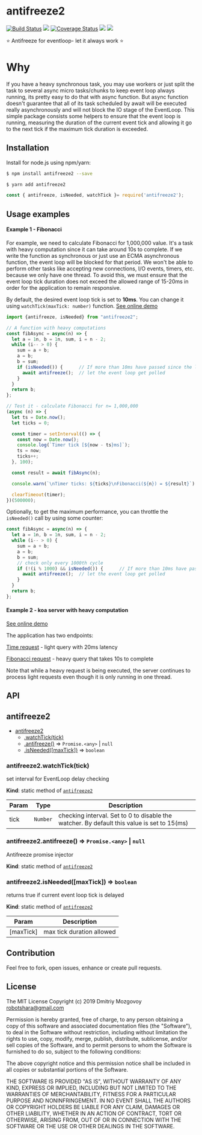 # antifreeze2
[![Build Status](https://travis-ci.com/DigitalBrainJS/antifreeze2.svg?branch=master)](https://travis-ci.com/DigitalBrainJS/antifreeze2)
[![](https://badgen.net/npm/license/antifreeze2)](https://unpkg.com/antifreeze2/dist/antifreeze2.umd.js)
[![Coverage Status](https://coveralls.io/repos/github/DigitalBrainJS/antifreeze2/badge.svg?branch=master)](https://coveralls.io/github/DigitalBrainJS/antifreeze2?branch=master)
[![](https://badgen.net/github/issues/DigitalBrainJS/antifreeze2)](https://github.com/DigitalBrainJS/antifreeze2/issues)
[![](https://badgen.net/github/stars/DigitalBrainJS/antifreeze2)](https://github.com/DigitalBrainJS/antifreeze2/stargazers)

:star: Antifreeze for eventloop- let it always work :star:

# Why
If you have a heavy synchronous task, you may use workers or just split the task to several async micro tasks/chunks
to keep event loop always running, its pretty easy to do that with async function.
But async function doesn't guarantee that all of its task scheduled by await will be executed really asynchronously
and will not block the IO stage of the EventLoop. This simple package consists some helpers to ensure that the event loop
is running, measuring the duration of the current event tick and allowing it go to the next tick if the maximum tick duration is exceeded.


## Installation

Install for node.js using npm/yarn:

``` bash
$ npm install antifreeze2 --save
```

``` bash
$ yarn add antifreeze2
```

````javascript
const { antifreeze, isNeeded, watchTick }= require('antifreeze2');
````

## Usage examples
#### Example 1 - Fibonacci
For example, we need to calculate Fibonacci for 1,000,000 value.
It's a task with heavy computation since it can take around 10s to complete.
If we write the function as synchronous or just use an ECMA asynchronous function, the event loop will be blocked for that period.
We won't be able to perform other tasks like accepting new connections, I/O events, timers, etc. because we only have one thread.
To avoid this, we must ensure that the event loop tick duration does not exceed the allowed range of 15-20ms in order for the application to remain responsive.

By default, the desired event loop tick is set to **10ms**. You can change it using `watchTick(maxTick: number)` function.
[See online demo](https://codesandbox.io/s/antifreeze2-basic-example-ulsvq?file=/src/index.js)
```js
import {antifreeze, isNeeded} from "antifreeze2";

// A function with heavy computations
const fibAsync = async(n) => {
  let a = 1n, b = 1n, sum, i = n - 2;
  while (i-- > 0) {
    sum = a + b;
    a = b;
    b = sum;
    if (isNeeded()) {      // If more than 10ms have passed since the last run of the eventloop cycle
      await antifreeze();  // let the event loop get polled
    }
  }
  return b;
};

// Test it - calculate Fibonacci for n= 1,000,000
(async (n) => {
  let ts = Date.now();
  let ticks = 0;

  const timer = setInterval(() => {
    const now = Date.now();
    console.log(`Timer tick [${now - ts}ms]`);
    ts = now;
    ticks++;
  }, 100);

  const result = await fibAsync(n);

  console.warn(`\nTimer ticks: ${ticks}\nFibonacci(${n}) = ${result}`)

  clearTimeout(timer);
})(500000);
```

Optionally, to get the maximum performance, you can throttle the `isNeeded()` call by using some counter:

```js
const fibAsync = async(n) => {
  let a = 1n, b = 1n, sum, i = n - 2;
  while (i-- > 0) {
    sum = a + b;
    a = b;
    b = sum;
    // check only every 1000th cycle
    if (!(i % 1000) && isNeeded()) {      // If more than 10ms have passed since the last run of the eventloop cycle
      await antifreeze();  // let the event loop get polled
    }
  }
  return b;
};
```

#### Example 2 - koa server with heavy computation

[See online demo](https://codesandbox.io/s/festive-pine-fwehi?file=/src/index.js)

The application has two endpoints:

[Time request](https://fwehi.sse.codesandbox.io/time) - light query with 20ms latency

[Fibonacci request](https://fwehi.sse.codesandbox.io/fibonacci/1000000) - heavy query that takes 10s to complete

Note that while a heavy request is being executed, the server continues to process light requests even though it is only running in one thread.

## API

<a name="module_antifreeze2"></a>

## antifreeze2

* [antifreeze2](#module_antifreeze2)
    * [.watchTick(tick)](#module_antifreeze2.watchTick)
    * [.antifreeze()](#module_antifreeze2.antifreeze) ⇒ <code>Promise.&lt;any&gt;</code> \| <code>null</code>
    * [.isNeeded([maxTick])](#module_antifreeze2.isNeeded) ⇒ <code>boolean</code>

<a name="module_antifreeze2.watchTick"></a>

### antifreeze2.watchTick(tick)
set interval for EventLoop delay checking

**Kind**: static method of [<code>antifreeze2</code>](#module_antifreeze2)  

| Param | Type | Description |
| --- | --- | --- |
| tick | <code>Number</code> | checking interval. Set to 0 to disable the watcher. By default this value is set to 15(ms) |

<a name="module_antifreeze2.antifreeze"></a>

### antifreeze2.antifreeze() ⇒ <code>Promise.&lt;any&gt;</code> \| <code>null</code>
Antifreeze promise injector

**Kind**: static method of [<code>antifreeze2</code>](#module_antifreeze2)  
<a name="module_antifreeze2.isNeeded"></a>

### antifreeze2.isNeeded([maxTick]) ⇒ <code>boolean</code>
returns true if current event loop tick is delayed

**Kind**: static method of [<code>antifreeze2</code>](#module_antifreeze2)  

| Param | Description |
| --- | --- |
| [maxTick] | max tick duration allowed |



## Contribution
Feel free to fork, open issues, enhance or create pull requests.
## License

The MIT License
Copyright (c) 2019 Dmitriy Mozgovoy <robotshara@gmail.com>

Permission is hereby granted, free of charge, to any person obtaining a copy of this software and associated documentation files (the "Software"), to deal in the Software without restriction, including without limitation the rights to use, copy, modify, merge, publish, distribute, sublicense, and/or sell copies of the Software, and to permit persons to whom the Software is furnished to do so, subject to the following conditions:

The above copyright notice and this permission notice shall be included in all copies or substantial portions of the Software.

THE SOFTWARE IS PROVIDED "AS IS", WITHOUT WARRANTY OF ANY KIND, EXPRESS OR IMPLIED, INCLUDING BUT NOT LIMITED TO THE WARRANTIES OF MERCHANTABILITY, FITNESS FOR A PARTICULAR PURPOSE AND NONINFRINGEMENT. IN NO EVENT SHALL THE AUTHORS OR COPYRIGHT HOLDERS BE LIABLE FOR ANY CLAIM, DAMAGES OR OTHER LIABILITY, WHETHER IN AN ACTION OF CONTRACT, TORT OR OTHERWISE, ARISING FROM, OUT OF OR IN CONNECTION WITH THE SOFTWARE OR THE USE OR OTHER DEALINGS IN THE SOFTWARE.
